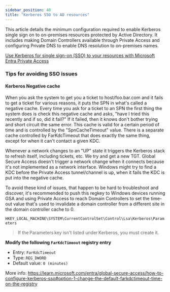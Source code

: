 ```yaml
---
sidebar_position: 40
title: "Kerberos SSO to AD resources"
---
```


This article details the minimum configuration required to enable Kerberos single sign on to on-premises resources protected by Active Directory.
It includes making Domain Controllers available through Private Access and configuring Private DNS to enable DNS resolution to on-premises names.

[Use Kerberos for single sign-on (SSO) to your resources with Microsoft Entra Private Access](https://learn.microsoft.com/en-us/entra/global-secure-access/how-to-configure-kerberos-sso)


### Tips for avoiding SSO issues

#### Kerberos Negative cache
 When you ask the system to get you a ticket to host/foo.bar.com and it fails to get a ticket for various reasons, it puts the SPN in what's called a negative cache. Every time you ask for a ticket to an SPN the first thing the system does is check this negative cache and asks, "have I tried this recently and if so, did it fail?" If it failed, then it knows don't bother trying and short circuit the same error. This cache is valid for a certain period of time and is controlled by the "SpnCacheTimeout" value. There is a separate cache controlled by FarKdcTimeout that does exactly the same thing, except for when it can't contact a given KDC.

Whenever a network changes to an "UP" state it triggers the Kerberos stack to refresh itself, including tickets, etc. We try and get a new TGT. 
Global Secure Access doesn't trigger a network change when it connects because it's not implemented as a network interface. Windows might try to find a KDC before the Private Access tunnel/channel is up, when it fails the KDC is put into the negative cache.

To avoid these kind of issues, that happen to be hard to troubleshoot and discover, it's recommended to push this regkey to Windows devices running GSA and using Private Access to reach Domain Controllers to set the time-out value that's used to invalidate a domain controller from a different site in the domain controller cache to 0.

`HKEY_LOCAL_MACHINE\SYSTEM\CurrentControlSet\Control\Lsa\Kerberos\Parameters`

> If the Parameters key isn't listed under Kerberos, you must create it.

**Modify the following `FarKdcTimeout` registry entry**
- Entry: `FarKdcTimeout`
- Type: `REG_DWORD` 
- Default value: `0 (minutes)` 

More info: https://learn.microsoft.com/entra/global-secure-access/how-to-configure-kerberos-sso#option-1-change-the-default-farkdctimeout-time-on-the-registry